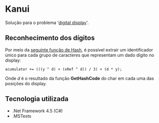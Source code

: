 Kanui
=====

Solução para o problema '[digital display](https://github.com/Kanui/QueroSerKanui/tree/master/testes/digital-display)'.

Reconhecimento dos dígitos
------

Por meio da [seguinte função de Hash](https://github.com/felipegtx/Kanui/blob/master/Kanui/Parsers/DataParserResult.cs#L186), é possível extrair um identificador único para cada grupo de caracteres que representam um dado dígito no display:

`acumulator += (((y ^ d) + (xRef ^ d)) / 3) + (d * y);`

Onde *d* é o resultado da função **GetHashCode** do char em cada uma das posições do display.

Tecnologia utilizada
------

* .Net Framework 4.5 (C#)
* .MSTests



